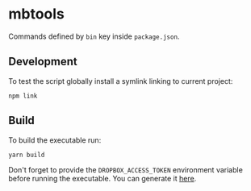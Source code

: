 # mbtools

Commands defined by `bin` key inside `package.json`.

## Development

To test the script globally install a symlink linking to current project:

```
npm link
```

## Build

To build the executable run:

```
yarn build
```

Don't forget to provide the `DROPBOX_ACCESS_TOKEN` environment variable before running the executable. You can generate it [here](https://www.dropbox.com/developers/apps).
